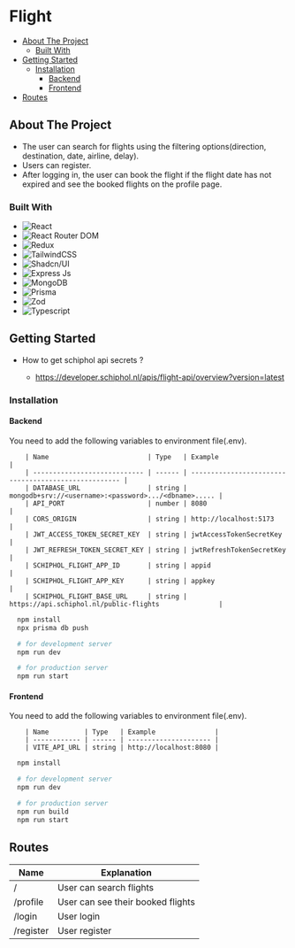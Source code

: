 # Flight

-   [About The Project](#about-the-project)
    -   [Built With](#built-with)
-   [Getting Started](#getting-started)
    -   [Installation](#installation)
        -   [Backend](#backend)
        -   [Frontend](#frontend)
-   [Routes](#routes)

## About The Project

-   The user can search for flights using the filtering options(direction, destination, date, airline, delay).
-   Users can register.
-   After logging in, the user can book the flight if the flight date has not expired and see the booked flights on the profile page.

### Built With

-   ![React](https://img.shields.io/badge/React-20232A?style=for-the-badge&logo=react&logoColor=61DAFB)
-   ![React Router DOM](https://img.shields.io/badge/React_Router-CA4245?style=for-the-badge&logo=react-router&logoColor=white)
-   ![Redux](https://img.shields.io/badge/Redux-593D88?style=for-the-badge&logo=redux&logoColor=white)
-   ![TailwindCSS](https://img.shields.io/badge/tailwindcss-%2338B2AC.svg?style=for-the-badge&logo=tailwind-css&logoColor=white)
-   ![Shadcn/UI](https://img.shields.io/badge/shadcn%2Fui-000000?style=for-the-badge&logo=shadcnui&logoColor=white)
-   ![Express Js](https://img.shields.io/badge/Express%20js-000000?style=for-the-badge&logo=express&logoColor=white)
-   ![MongoDB](https://img.shields.io/badge/MongoDB-%234ea94b.svg?style=for-the-badge&logo=mongodb&logoColor=white)
-   ![Prisma](https://img.shields.io/badge/Prisma-3982CE?style=for-the-badge&logo=Prisma&logoColor=white)
-   ![Zod](https://img.shields.io/badge/Zod-000000?style=for-the-badge&logo=zod&logoColor=3068B7)
-   ![Typescript](https://img.shields.io/badge/TypeScript-007ACC?style=for-the-badge&logo=typescript&logoColor=white)

## Getting Started

-   How to get schiphol api secrets ?

    -   https://developer.schiphol.nl/apis/flight-api/overview?version=latest

### Installation

#### Backend

You need to add the following variables to environment file(.env).

        | Name                         | Type   | Example                                              |
        | ---------------------------- | ------ | ---------------------------------------------------- |
        | DATABASE_URL                 | string | mongodb+srv://<username>:<password>.../<dbname>..... |
        | API_PORT                     | number | 8080                                                 |
        | CORS_ORIGIN                  | string | http://localhost:5173                                |
        | JWT_ACCESS_TOKEN_SECRET_KEY  | string | jwtAccessTokenSecretKey                              |
        | JWT_REFRESH_TOKEN_SECRET_KEY | string | jwtRefreshTokenSecretKey                             |
        | SCHIPHOL_FLIGHT_APP_ID       | string | appid                                                |
        | SCHIPHOL_FLIGHT_APP_KEY      | string | appkey                                               |
        | SCHIPHOL_FLIGHT_BASE_URL     | string | https://api.schiphol.nl/public-flights               |

```bash
  npm install
  npx prisma db push

  # for development server
  npm run dev

  # for production server
  npm run start
```

#### Frontend

You need to add the following variables to environment file(.env).

        | Name         | Type   | Example               |
        | ------------ | ------ | --------------------- |
        | VITE_API_URL | string | http://localhost:8080 |

```bash
  npm install

  # for development server
  npm run dev

  # for production server
  npm run build
  npm run start
```

## Routes

| Name      | Explanation                       |
| --------- | --------------------------------- |
| /         | User can search flights           |
| /profile  | User can see their booked flights |
| /login    | User login                        |
| /register | User register                     |
